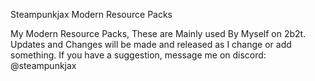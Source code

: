 Steampunkjax Modern Resource Packs

My Modern Resource Packs, These are Mainly used By Myself on 2b2t.
Updates and Changes will be made and released as I change or add something.
If you have a suggestion, message me on discord: @steampunkjax
